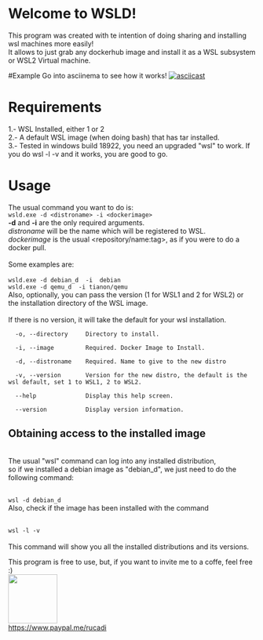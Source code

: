 # Welcome to WSLD!

This program was created with te intention of doing sharing and installing wsl machines more easily! <br>
It allows to just grab any dockerhub image and install it as a WSL subsystem or WSL2 Virtual machine.<br>

#Example
Go into asciinema to see how it works!
[![asciicast](https://asciinema.org/a/170142.png)](https://asciinema.org/a/EaGqIVG9IbWJ6iSw70Sl7eQha)


# Requirements

1.- WSL Installed, either 1 or 2 <br>
2.- A default WSL image (when doing bash) that has tar installed.<br>
3.- Tested in windows build 18922, you need an upgraded "wsl" to work. If you do wsl -l -v and it works, you are good to go.
# Usage

The usual command you want to do is:<br>
``
wsld.exe -d <distroname> -i <dockerimage> 
`` <br>
**-d** and **-i** are the only required arguments. <br>
*distroname* will be the name which will be registered to WSL. <br>
*dockerimage* is the usual <repository/name:tag>, as if you were to do a docker pull.<br>
<br>
Some examples are:<br><br>
 ``
wsld.exe -d debian_d  -i  debian
`` 
<br>
``
wsld.exe -d qemu_d  -i tianon/qemu
`` 
<br>
Also, optionally, you can pass the version (1 for WSL1 and 2 for WSL2) or the installation directory of the WSL image.<br>
<br>
If there is no version, it will take the default for your wsl installation.<br>
~~~
  -o, --directory     Directory to install.

  -i, --image         Required. Docker Image to Install.

  -d, --distroname    Required. Name to give to the new distro

  -v, --version       Version for the new distro, the default is the wsl default, set 1 to WSL1, 2 to WSL2.

  --help              Display this help screen.

  --version           Display version information.
  ~~~


## Obtaining access to the installed image
<br>
The  usual "wsl" command can log into any installed distribution,<br>
so if we installed a debian image as "debian_d", we just need to do the following command: <br>
<br>

``
wsl -d debian_d
`` 
<br>
Also, check if the image has been installed with the command 
<br><br>

``
wsl -l -v
`` 
<br><br>
This command will show you all the installed distributions and its versions.

This program is free to use, but, if you want to invite me to a coffe, feel free :) <br>
<img src="https://logos-download.com/wp-content/uploads/2016/03/Pay_Pal_logotype_logo_emblem_2.png" width="100" height="100"> <br>
https://www.paypal.me/rucadi

